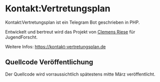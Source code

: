 # Kontakt:Vertretungsplan
Kontakt:Vertretungsplan ist ein Telegram Bot geschrieben in PHP.

Entwickelt und bertreut wird das Projekt von [Clemens Riese](https://milchinsel.de) für JugendForscht.

Weitere Infos:
https://kontakt-vertretungsplan.de

## Quellcode Veröffentlichung
Der Quellcode wird vorraussichtlich spätestens mitte März veröffentlicht.

